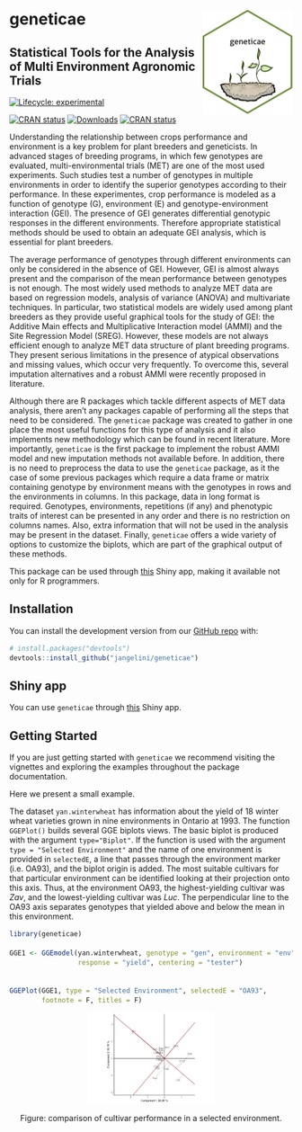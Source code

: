 
<!-- README.md is generated from README.Rmd. Please edit that file -->

# geneticae <img src="man/figures/baseplot.png" align="right" alt="" width="160"/>

## Statistical Tools for the Analysis of Multi Environment Agronomic Trials

<!-- cuando este la web poner acá -->

<!-- --- -->

<!-- Web: <https://mpru.github.io/karel/> -->

<!-- CRAN: <https://CRAN.R-project.org/package=karel> -->

<!-- --- -->

<!-- badges: start -->

<!-- dejo esto porque todavia hay links que no estan disponibles: -->

[![Lifecycle:
experimental](https://img.shields.io/badge/lifecycle-experimental-orange.svg)](https://lifecycle.r-lib.org/articles/stages.html)

<!-- cuando este en cran agregar estas -->

[![CRAN
status](https://www.r-pkg.org/badges/version/geneticae)](https://CRAN.R-project.org/package=geneticae)
[![Downloads](https://cranlogs.r-pkg.org/badges/geneticae?color=blue)](https://cran.rstudio.com/package=geneticae)
[![CRAN
status](https://www.r-pkg.org/badges/version/geneticae)](https://CRAN.R-project.org/package=geneticae)
<!-- [![Codecov test coverage](https://codecov.io/gh/r-lib/geneticae/branch/master/graphs/badge.svg)](https://codecov.io/gh/r-lib/geneticae?branch=master) -->
<!-- badges: end -->

Understanding the relationship between crops performance and environment
is a key problem for plant breeders and geneticists. In advanced stages
of breeding programs, in which few genotypes are evaluated,
multi-environmental trials (MET) are one of the most used experiments.
Such studies test a number of genotypes in multiple environments in
order to identify the superior genotypes according to their performance.
In these experimentes, crop performance is modeled as a function of
genotype (G), environment (E) and genotype-environment interaction
(GEI). The presence of GEI generates differential genotypic responses in
the different environments. Therefore appropriate statistical methods
should be used to obtain an adequate GEI analysis, which is essential
for plant breeders.

The average performance of genotypes through different environments can
only be considered in the absence of GEI. However, GEI is almost always
present and the comparison of the mean performance between genotypes is
not enough. The most widely used methods to analyze MET data are based
on regression models, analysis of variance (ANOVA) and multivariate
techniques. In particular, two statistical models are widely used among
plant breeders as they provide useful graphical tools for the study of
GEI: the Additive Main effects and Multiplicative Interaction model
(AMMI) and the Site Regression Model (SREG). However, these models are
not always efficient enough to analyze MET data structure of plant
breeding programs. They present serious limitations in the presence of
atypical observations and missing values, which occur very frequently.
To overcome this, several imputation alternatives and a robust AMMI were
recently proposed in literature.

Although there are R packages which tackle different aspects of MET data
analysis, there aren’t any packages capable of performing all the steps
that need to be considered. The `geneticae` package was created to
gather in one place the most useful functions for this type of analysis
and it also implements new methodology which can be found in recent
literature. More importantly, `geneticae` is the first package to
implement the robust AMMI model and new imputation methods not available
before. In addition, there is no need to preprocess the data to use the
`geneticae` package, as it the case of some previous packages which
require a data frame or matrix containing genotype by environment means
with the genotypes in rows and the environments in columns. In this
package, data in long format is required. Genotypes, environments,
repetitions (if any) and phenotypic traits of interest can be presented
in any order and there is no restriction on columns names. Also, extra
information that will not be used in the analysis may be present in the
dataset. Finally, `geneticae` offers a wide variety of options to
customize the biplots, which are part of the graphical output of these
methods.

This package can be used through
[this](https://github.com/jangelini/Geneticae-Shiny-Web-APP) Shiny app,
making it available not only for R programmers.

## Installation

<!-- poner esto cuando esté en cran -->

<!-- You can install the released version of `geneticae` from -->

<!-- [CRAN](https://CRAN.R-project.org) with: -->

<!-- ``` {r, eval=F} -->

<!-- install.packages("geneticae") -->

<!-- ``` -->

You can install the development version from our [GitHub
repo](https://github.com/jangelini/geneticae) with:

``` r
# install.packages("devtools")
devtools::install_github("jangelini/geneticae")
```

## Shiny app

You can use `geneticae` through
[this](https://github.com/jangelini/Geneticae-Shiny-Web-APP) Shiny app.

## Getting Started

If you are just getting started with `geneticae` we recommend visiting
the vignettes and exploring the examples throughout the package
documentation.

Here we present a small example.

The dataset `yan.winterwheat` has information about the yield of 18
winter wheat varieties grown in nine environments in Ontario at 1993.
The function `GGEPlot()` builds several GGE biplots views. The basic
biplot is produced with the argument `type="Biplot"`. If the function is
used with the argument `type = "Selected Environment"` and the name of
one environment is provided in `selectedE`, a line that passes through
the environment marker (i.e. OA93), and the biplot origin is added. The
most suitable cultivars for that particular environment can be
identified looking at their projection onto this axis. Thus, at the
environment OA93, the highest-yielding cultivar was *Zav*, and the
lowest-yielding cultivar was *Luc*. The perpendicular line to the OA93
axis separates genotypes that yielded above and below the mean in this
environment.

``` r
library(geneticae)

GGE1 <- GGEmodel(yan.winterwheat, genotype = "gen", environment = "env", 
                 response = "yield", centering = "tester")


GGEPlot(GGE1, type = "Selected Environment", selectedE = "OA93", 
        footnote = F, titles = F)
```

<div class="figure" style="text-align: center">

<img src="man/figures/README-unnamed-chunk-3-1.png" alt="Figure: comparison of cultivar performance in a selected environment." width="45%" />

<p class="caption">

Figure: comparison of cultivar performance in a selected environment.

</p>

</div>
